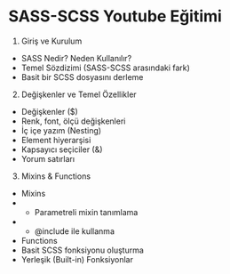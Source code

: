 # SASS-SCSS Youtube Eğitimi
1. Giriş ve Kurulum
* SASS Nedir? Neden Kullanılır?
* Temel Sözdizimi (SASS-SCSS arasındaki fark)
* Basit bir SCSS dosyasını derleme

2. Değişkenler ve Temel Özellikler
* Değişkenler ($)
* Renk, font, ölçü değişkenleri
* İç içe yazım (Nesting)
* Element hiyerarşisi
* Kapsayıcı seçiciler (&)
* Yorum satırları

3. Mixins & Functions
* Mixins
* * Parametreli mixin tanımlama
* * @include ile kullanma
* Functions
* Basit SCSS fonksiyonu oluşturma
* Yerleşik (Built-in) Fonksiyonlar